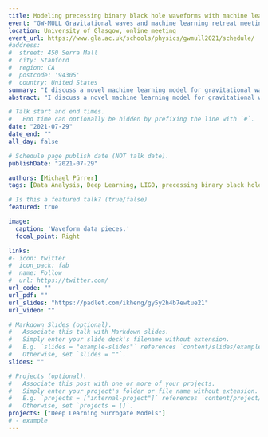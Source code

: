 ```yaml
---
title: Modeling precessing binary black hole waveforms with machine learning
event: "GW-MULL Gravitational waves and machine learning retreat meeting 2021"
location: University of Glasgow, online meeting
event_url: https://www.gla.ac.uk/schools/physics/gwmull2021/schedule/
#address:
#  street: 450 Serra Mall
#  city: Stanford
#  region: CA
#  postcode: '94305'
#  country: United States
summary: "I discuss a novel machine learning model for gravitational waves from precessing binary black holes."
abstract: "I discuss a novel machine learning model for gravitational waves from precessing binary black holes."

# Talk start and end times.
#   End time can optionally be hidden by prefixing the line with `#`.
date: "2021-07-29"
date_end: ""
all_day: false

# Schedule page publish date (NOT talk date).
publishDate: "2021-07-29"

authors: [Michael Pürrer]
tags: [Data Analysis, Deep Learning, LIGO, precessing binary black holes]

# Is this a featured talk? (true/false)
featured: true

image:
  caption: 'Waveform data pieces.'
  focal_point: Right

links:
#- icon: twitter
#  icon_pack: fab
#  name: Follow
#  url: https://twitter.com/
url_code: ""
url_pdf: ""
url_slides: "https://padlet.com/ikheng/gy5y2h4b7ewtue21"
url_video: ""

# Markdown Slides (optional).
#   Associate this talk with Markdown slides.
#   Simply enter your slide deck's filename without extension.
#   E.g. `slides = "example-slides"` references `content/slides/example-slides.md`.
#   Otherwise, set `slides = ""`.
slides: ""

# Projects (optional).
#   Associate this post with one or more of your projects.
#   Simply enter your project's folder or file name without extension.
#   E.g. `projects = ["internal-project"]` references `content/project/deep-learning/index.md`.
#   Otherwise, set `projects = []`.
projects: ["Deep Learning Surrogate Models"]
# - example
---
```



<!-- {{% callout note %}}
Click on the **Slides** button above to view the built-in slides feature.
{{% /callout %}}

Slides can be added in a few ways:

- **Create** slides using Wowchemy's [*Slides*](https://wowchemy.com/docs/managing-content/#create-slides) feature and link using `slides` parameter in the front matter of the talk file
- **Upload** an existing slide deck to `static/` and link using `url_slides` parameter in the front matter of the talk file
- **Embed** your slides (e.g. Google Slides) or presentation video on this page using [shortcodes](https://wowchemy.com/docs/writing-markdown-latex/).

Further event details, including [page elements](https://wowchemy.com/docs/writing-markdown-latex/) such as image galleries, can be added to the body of this page. -->
